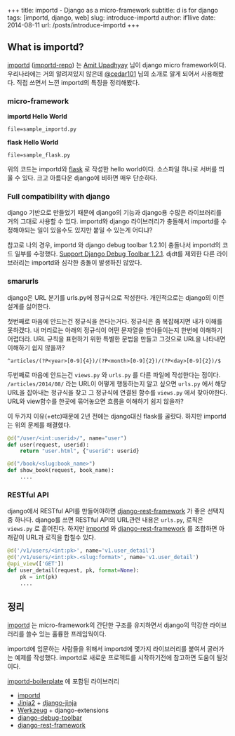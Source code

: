 +++
title: importd - Django as a micro-framework
subtitle: d is for django
tags: [importd, django, web]
slug: introduce-importd
author: if1live
date: 2014-08-11
url: /posts/introduce-importd
+++

## What is importd?

[importd](http://amitu.com/importd/) ([importd-repo](https://github.com/amitu/importd)) 는 [Amit Upadhyay](amitu_) 님이 django micro framework이다.
우리나라에는 거의 알려져있지 않은데 [@cedar101](cedar101-twitter_) 님의 소개로 알게 되어서 사용해봤다. 직접 쓰면서 느낀 importd의 특징을 정리해봤다.

### micro-framework

**importd Hello World**

~~~maya:view
file=sample_importd.py
~~~

**flask Hello World**

~~~maya:view
file=sample_flask.py
~~~

위의 코드는 importd와 [flask](http://flask.pocoo.org/) 로 작성한 hello world이다. 소스파일 하나로 서버를 띄울 수 있다.
크고 아름다운 django에 비하면 매우 단순하다.

### Full compatibility with django

django 기반으로 만들었기 때문에 django의 기능과 django용 수많은 라이브러리를 거의 그대로 사용할 수 있다.
importd와 django 라이브러리가 충돌해서 importd를 수정해야되는 일이 있을수도 있지만 붙일 수 있는게 어디냐?

참고로 나의 경우, importd 와 django debug toolbar 1.2.1이 충돌나서 importd의 코드 일부를 수정했다.
[Support Django Debug Toolbar 1.2.1](https://github.com/amitu/importd/pull/39). djdt를 제외한 다른 라이브러리는 importd와 심각한 충돌이 발생하진 않았다.

### smarurls

django은 URL 분기를 urls.py에 정규식으로 작성한다. 개인적으로는 django의 이런 설계를 싫어한다.

첫번째로 마음에 안드는건 정규식을 쓴다는거다. 정규식은 좀 복잡해지면 내가 이해를 못하겠다.
내 머리로는 아래의 정규식이 어떤 문자열을 받아들이는지 한번에 이해하기 어렵더라.
URL 규칙을 표현하기 위한 특별한 문법을 만들고 그것으로 URL을 나타내면 이해하기 쉽지 않을까?

`^articles/(?P<year>[0-9]{4})/(?P<month>[0-9]{2})/(?P<day>[0-9]{2})/$`

두번째로 마음에 안드는건 `views.py` 와 `urls.py` 를 다른 파일에 작성한다는 점이다.
`/articles/2014/08/` 라는 URL이 어떻게 행동하는지 알고 싶으면 `urls.py` 에서 해당 URL을 잡아내는 정규식을 찾고 그 정규식에 연결된 함수를 `views.py` 에서 찾아야한다.
URL와 view함수를 한곳에 묶어놓으면 흐름을 이해하기 쉽지 않을까?

이 두가지 이유(+etc)때문에 2년 전에는 django대신 flask를 골랐다. 하지만 importd는 위의 문제를 해결했다.

```python
@d("/user/<int:userid>/", name="user")
def user(request, userid):
    return "user.html", {"userid": userid}

@d("/book/<slug:book_name>")
def show_book(request, book_name):
    ....
```

### RESTful API

django에서 RESTful API를 만들어야하면 [django-rest-framework](http://www.django-rest-framework.org/) 가 좋은 선택지 중 하나다.
django를 쓰면 RESTful API의 URL관련 내용은 `urls.py`, 로직은 `views.py` 로 흩어진다.
하지만 [importd](http://amitu.com/importd/) 와 [django-rest-framework](http://www.django-rest-framework.org/) 를 조합하면 아래같이 URL과 로직을 합칠수 있다.

```python
@d('/v1/users/<int:pk>', name='v1.user_detail')
@d('/v1/users/<int:pk>.<slug:format>', name='v1.user_detail')
@api_view(['GET'])
def user_detail(request, pk, format=None):
    pk = int(pk)
    ....
```

## 정리

[importd](http://amitu.com/importd/) 는 micro-framework의 간단한 구조를 유지하면서 django의 막강한 라이브러리를 쓸수 있는 훌륭한 프레임웍이다.

importd에 입문하는 사람들을 위해서 importd에 몇가지 라이브러리를 붙여서 굴러가는 예제를 작성했다. importd로 새로운 프로젝트를 시작하기전에 참고하면 도움이 될것이다.

[importd-boilerplate](https://github.com/if1live/importd-boilerplate) 에 포함된 라이브러리

* [importd](http://amitu.com/importd/)
* [Jinja2](http://jinja.pocoo.org/) + [django-jinja](https://github.com/niwibe/django-jinja)
* [Werkzeug](http://werkzeug.pocoo.org/) + django-extensions
* [django-debug-toolbar](http://django-debug-toolbar.readthedocs.org/en/1.2/)
* [django-rest-framework](http://www.django-rest-framework.org/)
